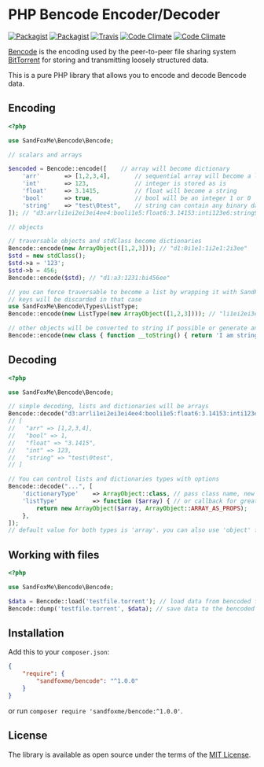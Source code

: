 # PHP Bencode Encoder/Decoder

[![Packagist](https://img.shields.io/packagist/v/sandfoxme/bencode.svg?maxAge=2592000)](https://packagist.org/packages/sandfoxme/bencode)
[![Packagist](https://img.shields.io/packagist/l/sandfoxme/bencode.svg?maxAge=2592000)](https://opensource.org/licenses/MIT)
[![Travis](https://img.shields.io/travis/sandfoxme/bencode.svg?maxAge=2592000)](https://travis-ci.org/sandfoxme/bencode)
[![Code Climate](https://img.shields.io/codeclimate/coverage/github/sandfoxme/bencode.svg?maxAge=2592000)](https://codeclimate.com/github/sandfoxme/bencode/coverage)
[![Code Climate](https://img.shields.io/codeclimate/maintainability/sandfoxme/bencode.svg?maxAge=2592000)](https://codeclimate.com/github/sandfoxme/bencode)

[Bencode](https://en.wikipedia.org/wiki/Bencode) is the encoding used by the peer-to-peer file sharing system
[BitTorrent](https://en.wikipedia.org/wiki/BitTorrent) for storing and transmitting loosely structured data.

This is a pure PHP library that allows you to encode and decode Bencode data.

## Encoding

```php
<?php

use SandFoxMe\Bencode\Bencode;

// scalars and arrays

$encoded = Bencode::encode([    // array will become dictionary
    'arr'       => [1,2,3,4],       // sequential array will become a list
    'int'       => 123,             // integer is stored as is
    'float'     => 3.1415,          // float will become a string
    'bool'      => true,            // bool will be an integer 1 or 0
    'string'    => "test\0test",    // string can contain any binary data
]); // "d3:arrli1ei2ei3ei4ee4:booli1e5:float6:3.14153:inti123e6:string9:test\0teste"

// objects

// traversable objects and stdClass become dictionaries
Bencode::encode(new ArrayObject([1,2,3])); // "d1:0i1e1:1i2e1:2i3ee"
$std = new stdClass(); 
$std->a = '123'; 
$std->b = 456;
Bencode::encode($std); // "d1:a3:1231:bi456ee"

// you can force traversable to become a list by wrapping it with SandFoxMe\Bencode\Types\ListType
// keys will be discarded in that case
use SandFoxMe\Bencode\Types\ListType;
Bencode::encode(new ListType(new ArrayObject([1,2,3]))); // "li1ei2ei3ee"

// other objects will be converted to string if possible or generate an error if not
Bencode::encode(new class { function __toString() { return 'I am string'; } }); // "11:I am string"
```

## Decoding

```php
<?php

use SandFoxMe\Bencode\Bencode;

// simple decoding, lists and dictionaries will be arrays
Bencode::decode("d3:arrli1ei2ei3ei4ee4:booli1e5:float6:3.14153:inti123e6:string9:test\0teste");
// [
//   "arr" => [1,2,3,4],
//   "bool" => 1,
//   "float" => "3.1415",
//   "int" => 123,
//   "string" => "test\0test",
// ]

// You can control lists and dictionaries types with options
Bencode::decode("...", [
    'dictionaryType'    => ArrayObject::class, // pass class name, new $type($array) will be created
    'listType'          => function ($array) { // or callback for greater flexibility
        return new ArrayObject($array, ArrayObject::ARRAY_AS_PROPS);
    },
]);
// default value for both types is 'array'. you can also use 'object' for stdClass
```

## Working with files

```php
<?php

use SandFoxMe\Bencode\Bencode;

$data = Bencode::load('testfile.torrent'); // load data from bencoded file
Bencode::dump('testfile.torrent', $data); // save data to the bencoded file
```

## Installation

Add this to your `composer.json`:

```json
{
    "require": {
        "sandfoxme/bencode": "^1.0.0"
    }
}
```

or run `composer require 'sandfoxme/bencode:^1.0.0'`.

## License

The library is available as open source under the terms of the [MIT License](https://opensource.org/licenses/MIT).
